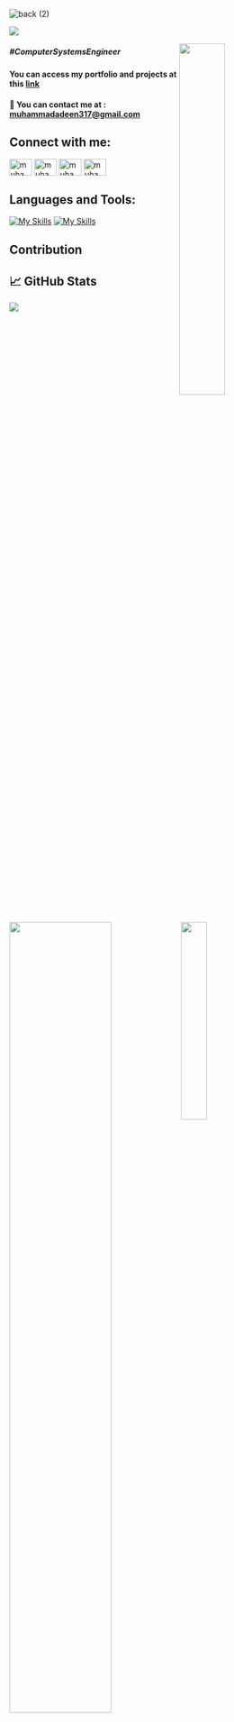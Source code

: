 
![back (2)](https://github.com/Adeen317/Adeen317/assets/112985225/3c1954b6-0889-47ee-ae5f-2773d957dd7d)

![](https://komarev.com/ghpvc/?username=Adeen317&color=blueviolet&style=for-the-badge)

<img width="40%" src="https://ruya.studio/assets/images/dev.webp" align="right" />

##### #ComputerSystemsEngineer

#### You can access my portfolio and projects at this [link](https://adeen317.github.io/My-Portfolio/)

#### 📧 You can contact me at : muhammadadeen317@gmail.com
<h2 align="left">Connect with me:</h2>
<p align="left">
<a href="https://linkedin.com/in/muhammad-adeen-661932184" target="blank"><img align="center" src="https://raw.githubusercontent.com/rahuldkjain/github-profile-readme-generator/master/src/images/icons/Social/linked-in-alt.svg" alt="muhammad adeen" height="30" width="40" /></a>
<a href="https://fb.com/adeen.ishaq" target="blank"><img align="center" src="https://raw.githubusercontent.com/rahuldkjain/github-profile-readme-generator/master/src/images/icons/Social/facebook.svg" alt="muhammad adeen" height="30" width="40" /></a>
<a href="https://www.hackerrank.com/profile/adeenishaq234" target="blank"><img align="center" src="https://raw.githubusercontent.com/rahuldkjain/github-profile-readme-generator/master/src/images/icons/Social/hackerrank.svg" alt="muhammad adeen" height="30" width="40" /></a>
<a href="https://discord.com/channels/@me" target="blank"><img align="center" src="https://raw.githubusercontent.com/rahuldkjain/github-profile-readme-generator/master/src/images/icons/Social/discord.svg" alt="muhammad adeen" height="30" width="40" /></a>
  




<!--<h3 align="left">Languages and Tools:</h3>-->
## Languages and Tools:
[![My Skills](https://skillicons.dev/icons?i=py,matlab,mysql,html,css,opencv,django,flask,bootstrap,sklearn,tailwind,docker)](https://skillicons.dev)
[![My Skills](https://skillicons.dev/icons?i=tensorflow,cpp,git,github,pycharm,vscode,arduino,raspberrypi,autocad,discord,aws,fastapi)](https://skillicons.dev)

<!--<p align="left"> <a href="https://www.python.org" target="_blank" rel="noreferrer"> <img src="https://raw.githubusercontent.com/devicons/devicon/master/icons/python/python-original.svg" alt="python" width="40" height="40"/> </a> <a href="https://www.mathworks.com/" target="_blank" rel="noreferrer"> <img src="https://upload.wikimedia.org/wikipedia/commons/2/21/Matlab_Logo.png" alt="matlab" width="40" height="40"/> </a> <a href="https://www.arduino.cc/" target="_blank" rel="noreferrer"> <img src="https://cdn.worldvectorlogo.com/logos/arduino-1.svg" alt="arduino" width="40" height="40"/> </a>  <a href="https://www.w3schools.com/cpp/" target="_blank" rel="noreferrer"> <img src="https://raw.githubusercontent.com/devicons/devicon/master/icons/cplusplus/cplusplus-original.svg" alt="cplusplus" width="40" height="40"/> </a><a href="https://www.w3.org/html/" target="_blank" rel="noreferrer"> <img src="https://raw.githubusercontent.com/devicons/devicon/master/icons/html5/html5-original-wordmark.svg" alt="html5" width="40" height="40"/> </a> <a href="https://tailwindcss.com/" target="_blank" rel="noreferrer"> <img src="https://www.vectorlogo.zone/logos/tailwindcss/tailwindcss-icon.svg" alt="tailwind" width="40" height="40"/> </a> <a href="https://www.mysql.com/" target="_blank" rel="noreferrer"> <img src="https://raw.githubusercontent.com/devicons/devicon/master/icons/mysql/mysql-original-wordmark.svg" alt="mysql" width="40" height="40"/> </a> <a href="https://www.oracle.com/" target="_blank" rel="noreferrer"> <img src="https://raw.githubusercontent.com/devicons/devicon/master/icons/oracle/oracle-original.svg" alt="oracle" width="40" height="40"/> </a> <a href="https://www.autodesk.com/" target="_blank" rel="noreferrer"> <img src="https://5.imimg.com/data5/CJ/JY/RR/SELLER-43556904/item-2356550-943.png" alt="oracle" width="40" height="40"/> </a> <a href="https://sourceforge.net/projects/circuit/" target="_blank" rel="noreferrer"> <img src="https://upload.wikimedia.org/wikipedia/commons/thumb/b/ba/Logisim-icon.svg/2048px-Logisim-icon.svg.png" alt="oracle" width="40" height="40"/> </a></p>-->


## Contribution 

## &#x1f4c8; GitHub Stats
![](http://github-profile-summary-cards.vercel.app/api/cards/profile-details?username=Adeen317s&theme=dark)

<img align="left" src="https://github-readme-streak-stats.herokuapp.com/?user=Adeen317&theme=apprentice"  width=60% /><img align="center" src="https://github-readme-stats.vercel.app/api/top-langs/?username=Adeen317&layout=compact&theme=apprentice" width="30%"><img align="center" src="https://github-readme-stats.vercel.app/api?username=Adeen317&count_public=true&&count_private=true&show_icons=true&theme=apprentice&&include_all_commits=true" width=60% >
![](http://github-profile-summary-cards.vercel.app/api/cards/productive-time?username=Adeen317&theme=dark&utcOffset=8)

<!--
<p align="center">Visitor count<br>
  <img src="https://profile-counter.glitch.me/Adeen317/count.svg" />
</p>
**Adeen317/Adeen317** is a ✨ _special_ ✨ repository because its `README.md` (this file) appears on your GitHub profile.

Here are some ideas to get you started:

- 🔭 I’m currently working on ...
- 🌱 I’m currently learning ...
- 👯 I’m looking to collaborate on ...
- 🤔 I’m looking for help with ...
- 💬 Ask me about ...
- 📫 How to reach me: ...
- 😄 Pronouns: ...
- ⚡ Fun fact: ...
-->
